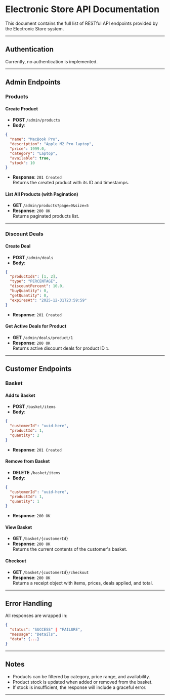 # Electronic Store API Documentation

This document contains the full list of RESTful API endpoints provided by the Electronic Store system.

---

## Authentication

Currently, no authentication is implemented.

---

## Admin Endpoints

### Products

#### Create Product
- **POST** `/admin/products`
- **Body**: 
```json
{
  "name": "MacBook Pro",
  "description": "Apple M2 Pro laptop",
  "price": 1999.0,
  "category": "Laptop",
  "available": true,
  "stock": 10
}
```
- **Response**: `201 Created`  
Returns the created product with its ID and timestamps.

#### List All Products (with Pagination)
- **GET** `/admin/products?page=0&size=5`
- **Response**: `200 OK`  
Returns paginated products list.

---

### Discount Deals

#### Create Deal
- **POST** `/admin/deals`
- **Body**: 
```json
{
  "productIds": [1, 2],
  "type": "PERCENTAGE",
  "discountPercent": 10.0,
  "buyQuantity": 0,
  "getQuantity": 0,
  "expiresAt": "2025-12-31T23:59:59"
}
```
- **Response**: `201 Created`

#### Get Active Deals for Product
- **GET** `/admin/deals/product/1`
- **Response**: `200 OK`  
Returns active discount deals for product ID `1`.

---

## Customer Endpoints

### Basket

#### Add to Basket
- **POST** `/basket/items`
- **Body**: 
```json
{
  "customerId": "uuid-here",
  "productId": 1,
  "quantity": 2
}
```
- **Response**: `201 Created`

#### Remove from Basket
- **DELETE** `/basket/items`
- **Body**: 
```json
{
  "customerId": "uuid-here",
  "productId": 1,
  "quantity": 1
}
```
- **Response**: `200 OK`

#### View Basket
- **GET** `/basket/{customerId}`
- **Response**: `200 OK`  
Returns the current contents of the customer's basket.

#### Checkout
- **GET** `/basket/{customerId}/checkout`
- **Response**: `200 OK`  
Returns a receipt object with items, prices, deals applied, and total.

---

## Error Handling

All responses are wrapped in:
```json
{
  "status": "SUCCESS" | "FAILURE",
  "message": "Details",
  "data": {...}
}
```

---

## Notes

- Products can be filtered by category, price range, and availability.
- Product stock is updated when added or removed from the basket.
- If stock is insufficient, the response will include a graceful error.

---
